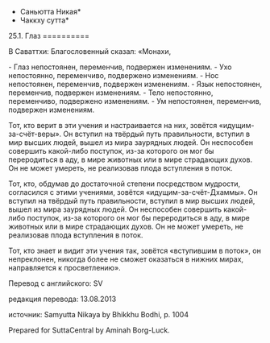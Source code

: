 * Саньютта Никая*
* Чаккху сутта*

25\.1\. Глаз
\=\=\=\=\=\=\=\=\=\=

В Саваттхи: Благословенный сказал: «Монахи,

\- Глаз непостоянен, переменчив, подвержен изменениям\.
\- Ухо непостоянно, переменчиво, подвержено изменениям\.
\- Нос непостоянен, переменчив, подвержен изменениям\.
\- Язык непостоянен, переменчив, подвержен изменениям\.
\- Тело непостоянно, переменчиво, подвержено изменениям\.
\- Ум непостоянен, переменчив, подвержен изменениям\.

Тот, кто верит в эти учения и настраивается на них, зовётся «идущим\-за\-счёт\-веры»\. Он вступил на твёрдый путь правильности, вступил в мир высших людей, вышел из мира заурядных людей\. Он неспособен совершить какой\-либо поступок, из\-за которого он мог бы переродиться в аду, в мире животных или в мире страдающих духов\. Он не может умереть, не реализовав плода вступления в поток\.

Тот, кто, обдумав до достаточной степени посредством мудрости, согласился с этими учениями, зовётся «идущим\-за\-счёт\-Дхаммы»\. Он вступил на твёрдый путь правильности, вступил в мир высших людей, вышел из мира заурядных людей\. Он неспособен совершить какой\-либо поступок, из\-за которого он мог бы переродиться в аду, в мире животных или в мире страдающих духов\. Он не может умереть, не реализовав плода вступления в поток\.

Тот, кто знает и видит эти учения так, зовётся «вступившим в поток», он непреклонен, никогда более не сможет оказаться в нижних мирах, направляется к просветлению»\.

Перевод с английского: SV

редакция перевода: 13\.08\.2013

источник: Samyutta Nikaya by Bhikkhu Bodhi, p\. 1004

Prepared for SuttaCentral by Aminah Borg\-Luck\.